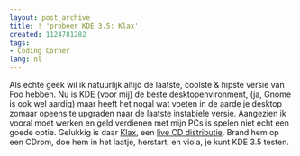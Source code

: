 ```yaml
---
layout: post_archive
title: ! 'probeer KDE 3.5: Klax'
created: 1124781282
tags:
- Coding Corner
lang: nl
---
```

Als echte geek wil ik natuurlijk altijd de laatste, coolste & hipste versie van Foo hebben. Nu is KDE (voor mij) de beste desktopenvironment, (ja, Gnome is ook wel aardig) maar heeft het nogal wat voeten in de aarde je desktop zomaar opeens te upgraden naar de laatste instabiele versie. Aangezien ik vooral moet werken en geld verdienen met mijn PCs is spelen niet echt een goede optie. Gelukkig is daar [Klax](http://ktown.kde.org/~binner/klax/devel.html), een [live CD distributie](http://distrowatch.com/?newsid=02826#0). Brand hem op een CDrom, doe hem in het laatje, herstart, en viola, je kunt KDE 3.5 testen. 
